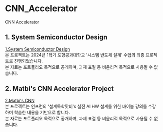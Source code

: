 # CNN_Accelerator
CNN Accelerator

## 1. System Semiconductor Design
[1.System Semiconductor Design](https://github.com/J-HanRyang/CNN_Accelerator/tree/main/System_Semi) <br>
본 프로젝트는 2024년 1학기 포항공과대학교 '시스템 반도체 설계' 수업의 최종 프로젝트로 진행되었습니다. <br>
본 자료는 포트폴리오 목적으로 공개하며, 과제 표절 등 비윤리적 목적으로 사용될 수 없습니다.

## 2. Matbi's CNN Accelerator Project
[2.Matbi's CNN](https://github.com/J-HanRyang/CNN_Accelerator/tree/main/Matbi's%20Project) <br>
본 프로젝트는 인프런의 '설계독학맛비's 실전 AI HW 설계를 위한 바이블 강의를 수강하며 학습한 내용을 기반으로 합니다. <br>
본 자료는 포트폴리오 목적으로 공개하며, 과제 표절 등 비윤리적 목적으로 사용될 수 없습니다.
